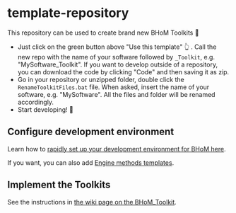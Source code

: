 # template-repository
This repository can be used to create brand new BHoM Toolkits :rocket:

- Just click on the green button above "Use this template" :point_up_2: . Call the new repo with the name of your software followed by `_Toolkit`, e.g. "MySoftware_Toolkit". If you want to develop outside of a repository, you can download the code by clicking "Code" and then saving it as zip.
- Go in your repository or unzipped folder, double click the `RenameToolkitFiles.bat` file. When asked, insert the name of your software, e.g. "MySoftware". All the files and folder will be renamed accordingly.
- Start developing! :rocket:

## Configure development environment
Learn how to [rapidly set up your development environment for BHoM here](https://github.com/BHoM/documentation/wiki/Getting-started-for-developers). 

If you want, you can also add [Engine methods templates](https://github.com/BHoM/documentation/tree/master/templates/Engine%20method%20templates). 


## Implement the Toolkits
See the instructions in [the wiki page on the BHoM_Toolkit](https://github.com/BHoM/documentation/wiki/The-BHoM-Toolkit).